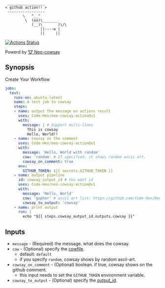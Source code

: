 ```
 _________________
< github action!! >
 -----------------
        \   ^__^
         \  (oo)\_______
            (__)\       )\/\
                ||----w |
                ||     ||
```


[![Actions Status](https://github.com/Code-Hex/neo-cowsay-action/workflows/.github/workflows/main.yml/badge.svg)](https://github.com/Code-Hex/neo-cowsay-action)


Powerd by [🐮 Neo-cowsay](https://github.com/Code-Hex/Neo-cowsay)

## Synopsis

Create Your Workflow

```yaml
jobs:
  test:
    runs-on: ubuntu-latest
    name: A test job to cowsay
    steps:
    - name: output the message on actions result
      uses: Code-Hex/neo-cowsay-action@v1
      with:
        message: | # Support multi-lines
          This is cowsay
          Hello, World!!
    - name: cowsay on the comment
      uses: Code-Hex/neo-cowsay-action@v1
      with:
        message: 'Hello, World with random'
        cow: 'random' # If specified, it shows random ascii art.
        cowsay_on_comment: true
      env:
        GITHUB_TOKEN: ${{ secrets.GITHUB_TOKEN }}
    - name: output pipeline
      id: cowsay_output_id # You want id
      uses: Code-Hex/neo-cowsay-action@v1
      with:
        message: 'Hello, World'
        cow: 'gopher' # ascii art list: https://github.com/Code-Hex/Neo-cowsay/tree/master/cows
        cowsay_to_output: 'cowsay'
    - name: print output
      run: |
        echo "${{ steps.cowsay_output_id.outputs.cowsay }}"
```

## Inputs

- `message` - (Required) the message. what does the cowsay.
- `cow` - (Optional) specify the [cowfile](https://github.com/Code-Hex/Neo-cowsay/tree/master/cows).
  - default: `default`
  - if you specify `random`, cowsay shows by random ascii-art.
- `cowsay_on_comment` - (Optional) boolean. if true, cowsay shows on the github comment.
  - this input needs to set the `GITHUB_TOKEN` environment variable.
- `cowsay_to_output` - (Optional) specify the [output_id](https://help.github.com/en/actions/automating-your-workflow-with-github-actions/metadata-syntax-for-github-actions#outputs).
